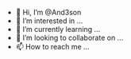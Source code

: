 - 👋 Hi, I’m @And3son
- 👀 I’m interested in ...
- 🌱 I’m currently learning ...
- 💞️ I’m looking to collaborate on ...
- 📫 How to reach me ...

<!---
And3son/And3son is a ✨ special ✨ repository because its `README.md` (this file) appears on your GitHub profile.
You can click the Preview link to take a look at your changes.
--->
